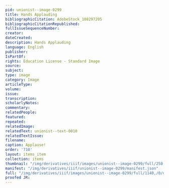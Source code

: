 ```yaml
---
pid: unionist--image-0299
title: Hands Applauding
bibliographicCitation: AdobeStock_108297205
bibliographicCitationRepublished: 
fullIssueSequenceNumber: 
creator: 
dateCreated: 
description: Hands Applauding
language: English
publisher: 
IsPartOf: 
rights: Education License - Standard Image
source: 
subject: 
type: image
category: Image
articleType: 
volume: 
issue: 
transcription: 
scholarlyNotes: 
commentary: 
relatedPeople: 
featured: 
repeated: 
relatedImage: 
relatedText: unionist--text-0010
relatedTextIssue: 
filename: 
caption: Applause!
order: '710'
layout: items_item
collection: items
thumbnail: "/img/derivatives/iiif/images/unionist--image-0299/full/250,/0/default.jpg"
manifest: "/img/derivatives/iiif/unionist--image-0299/manifest.json"
full: "/img/derivatives/iiif/images/unionist--image-0299/full/1140,/0/default.jpg"
proofed JR: 
---
```

